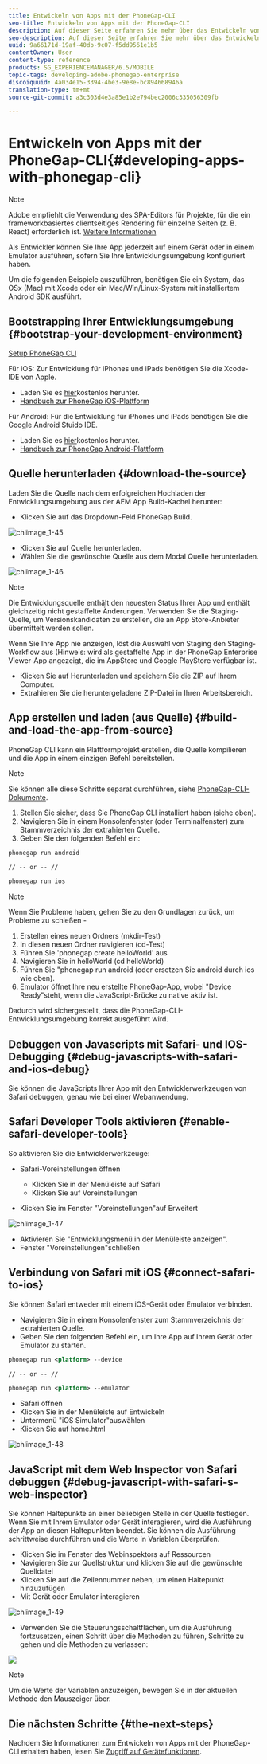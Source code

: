 ```yaml
---
title: Entwickeln von Apps mit der PhoneGap-CLI
seo-title: Entwickeln von Apps mit der PhoneGap-CLI
description: Auf dieser Seite erfahren Sie mehr über das Entwickeln von Apps mit der PhoneGap-CLI.
seo-description: Auf dieser Seite erfahren Sie mehr über das Entwickeln von Apps mit der PhoneGap-CLI.
uuid: 9a66171d-19af-40db-9c07-f5dd9561e1b5
contentOwner: User
content-type: reference
products: SG_EXPERIENCEMANAGER/6.5/MOBILE
topic-tags: developing-adobe-phonegap-enterprise
discoiquuid: 4a034e15-3394-4be3-9e8e-bc894668946a
translation-type: tm+mt
source-git-commit: a3c303d4e3a85e1b2e794bec2006c335056309fb

---
```



# Entwickeln von Apps mit der PhoneGap-CLI{#developing-apps-with-phonegap-cli}

>[!NOTE]
>
>Adobe empfiehlt die Verwendung des SPA-Editors für Projekte, für die ein frameworkbasiertes clientseitiges Rendering für einzelne Seiten (z. B. React) erforderlich ist. [Weitere Informationen](/help/sites-developing/spa-overview.md)

Als Entwickler können Sie Ihre App jederzeit auf einem Gerät oder in einem Emulator ausführen, sofern Sie Ihre Entwicklungsumgebung konfiguriert haben.

Um die folgenden Beispiele auszuführen, benötigen Sie ein System, das OSx (Mac) mit Xcode oder ein Mac/Win/Linux-System mit installiertem Android SDK ausführt.

## Bootstrapping Ihrer Entwicklungsumgebung {#bootstrap-your-development-environment}

[Setup PhoneGap CLI](https://docs.phonegap.com/en/4.0.0/guide_cli_index.md.html#The%20Command-Line%20Interface)

Für iOS: Zur Entwicklung für iPhones und iPads benötigen Sie die Xcode-IDE von Apple.

* Laden Sie es [hier](https://developer.apple.com/xcode/downloads/)kostenlos herunter.
* [Handbuch zur PhoneGap iOS-Plattform](https://docs.phonegap.com/en/4.0.0/guide_platforms_ios_index.md.html#iOS%20Platform%20Guide)

Für Android: Für die Entwicklung für iPhones und iPads benötigen Sie die Google Android Stuido IDE.

* Laden Sie es [hier](https://developer.android.com/sdk/index.html)kostenlos herunter.
* [Handbuch zur PhoneGap Android-Plattform](https://docs.phonegap.com/en/4.0.0/guide_platforms_android_index.md.html#Android%20Platform%20Guide)

## Quelle herunterladen {#download-the-source}

Laden Sie die Quelle nach dem erfolgreichen Hochladen der Entwicklungsumgebung aus der AEM App Build-Kachel herunter:

* Klicken Sie auf das Dropdown-Feld PhoneGap Build.

![chlimage_1-45](assets/chlimage_1-45.png)

* Klicken Sie auf Quelle herunterladen.
* Wählen Sie die gewünschte Quelle aus dem Modal Quelle herunterladen.

![chlimage_1-46](assets/chlimage_1-46.png)

>[!NOTE]
>
>Die Entwicklungsquelle enthält den neuesten Status Ihrer App und enthält gleichzeitig nicht gestaffelte Änderungen. Verwenden Sie die Staging-Quelle, um Versionskandidaten zu erstellen, die an App Store-Anbieter übermittelt werden sollen.
>
>Wenn Sie Ihre App nie anzeigen, löst die Auswahl von Staging den Staging-Workflow aus (Hinweis: wird als gestaffelte App in der PhoneGap Enterprise Viewer-App angezeigt, die im AppStore und Google PlayStore verfügbar ist.

* Klicken Sie auf Herunterladen und speichern Sie die ZIP auf Ihrem Computer.
* Extrahieren Sie die heruntergeladene ZIP-Datei in Ihren Arbeitsbereich.

## App erstellen und laden (aus Quelle) {#build-and-load-the-app-from-source}

PhoneGap CLI kann ein Plattformprojekt erstellen, die Quelle kompilieren und die App in einem einzigen Befehl bereitstellen.

>[!NOTE]
>
>Sie können alle diese Schritte separat durchführen, siehe [PhoneGap-CLI-Dokumente](https://phonegap.com/blog/2014/11/13/phonegap-cli-3-6-3/).

1. Stellen Sie sicher, dass Sie PhoneGap CLI installiert haben (siehe oben).
1. Navigieren Sie in einem Konsolenfenster (oder Terminalfenster) zum Stammverzeichnis der extrahierten Quelle.
1. Geben Sie den folgenden Befehl ein:

```xml
phonegap run android

// -- or -- //

phonegap run ios
```

>[!NOTE]
>
>Wenn Sie Probleme haben, gehen Sie zu den Grundlagen zurück, um Probleme zu schießen -
>
>1. Erstellen eines neuen Ordners (mkdir-Test)
>1. In diesen neuen Ordner navigieren (cd-Test)
>1. Führen Sie &#39;phonegap create helloWorld&#39; aus
>1. Navigieren Sie in helloWorld (cd helloWorld)
>1. Führen Sie &quot;phonegap run android (oder ersetzen Sie android durch ios wie oben).
>1. Emulator öffnet Ihre neu erstellte PhoneGap-App, wobei &quot;Device Ready&quot;steht, wenn die JavaScript-Brücke zu native aktiv ist.
>
>
Dadurch wird sichergestellt, dass die PhoneGap-CLI-Entwicklungsumgebung korrekt ausgeführt wird.

## Debuggen von Javascripts mit Safari- und IOS-Debugging {#debug-javascripts-with-safari-and-ios-debug}

Sie können die JavaScripts Ihrer App mit den Entwicklerwerkzeugen von Safari debuggen, genau wie bei einer Webanwendung.

## Safari Developer Tools aktivieren {#enable-safari-developer-tools}

So aktivieren Sie die Entwicklerwerkzeuge:

* Safari-Voreinstellungen öffnen

   * Klicken Sie in der Menüleiste auf Safari
   * Klicken Sie auf Voreinstellungen

* Klicken Sie im Fenster &quot;Voreinstellungen&quot;auf Erweitert

![chlimage_1-47](assets/chlimage_1-47.png)

* Aktivieren Sie &quot;Entwicklungsmenü in der Menüleiste anzeigen&quot;.
* Fenster &quot;Voreinstellungen&quot;schließen

## Verbindung von Safari mit iOS {#connect-safari-to-ios}

Sie können Safari entweder mit einem iOS-Gerät oder Emulator verbinden.

* Navigieren Sie in einem Konsolenfenster zum Stammverzeichnis der extrahierten Quelle.
* Geben Sie den folgenden Befehl ein, um Ihre App auf Ihrem Gerät oder Emulator zu starten.

```xml
phonegap run <platform> --device

// -- or -- //

phonegap run <platform> --emulator
```

* Safari öffnen
* Klicken Sie in der Menüleiste auf Entwickeln
* Untermenü &quot;iOS Simulator&quot;auswählen
* Klicken Sie auf home.html

![chlimage_1-48](assets/chlimage_1-48.png)

## JavaScript mit dem Web Inspector von Safari debuggen {#debug-javascript-with-safari-s-web-inspector}

Sie können Haltepunkte an einer beliebigen Stelle in der Quelle festlegen. Wenn Sie mit Ihrem Emulator oder Gerät interagieren, wird die Ausführung der App an diesen Haltepunkten beendet. Sie können die Ausführung schrittweise durchführen und die Werte in Variablen überprüfen.

* Klicken Sie im Fenster des Webinspektors auf Ressourcen
* Navigieren Sie zur Quellstruktur und klicken Sie auf die gewünschte Quelldatei
* Klicken Sie auf die Zeilennummer neben, um einen Haltepunkt hinzuzufügen
* Mit Gerät oder Emulator interagieren

![chlimage_1-49](assets/chlimage_1-49.png)

* Verwenden Sie die Steuerungsschaltflächen, um die Ausführung fortzusetzen, einen Schritt über die Methoden zu führen, Schritte zu gehen und die Methoden zu verlassen:

![](do-not-localize/chlimage_1-4.png)

>[!NOTE]
>
>Um die Werte der Variablen anzuzeigen, bewegen Sie in der aktuellen Methode den Mauszeiger über.

## Die nächsten Schritte {#the-next-steps}

Nachdem Sie Informationen zum Entwickeln von Apps mit der PhoneGap-CLI erhalten haben, lesen Sie [Zugriff auf Gerätefunktionen](/help/mobile/phonegap-access-device-features.md).

